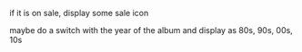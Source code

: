 if it is on sale, display some sale icon

maybe do a switch with the year of the album and display as 80s, 90s, 00s, 10s
